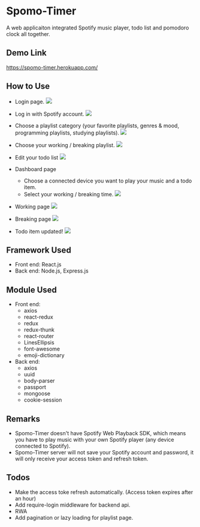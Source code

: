 # Spomo-Timer
A web applicaiton integrated Spotify music player, todo list and pomodoro clock all together.
## Demo Link
https://spomo-timer.herokuapp.com/
## How to Use
- Login page.
![](https://i.imgur.com/OEUZrxZ.png)

- Log in with Spotify account.
![](https://i.imgur.com/OST6ZVd.png)

- Choose a playlist category (your favorite playlists, genres & mood, programming playlists, studying playlists).
![](https://i.imgur.com/VCPzSVg.jpg)

- Choose your working / breaking playlist.
![](https://i.imgur.com/23CxCMr.jpg)

- Edit your todo list
![](https://i.imgur.com/riUEK0e.png)

- Dashboard page
    - Choose a connected device you want to play your music and a todo item.
    - Select your working / breaking time.
![](https://i.imgur.com/nDRmhr5.png)
- Working page
![](https://i.imgur.com/WAZD2Rn.png)
- Breaking page
![](https://i.imgur.com/uKAI6Iz.png)
- Todo item updated!
![](https://i.imgur.com/cm3IWaQ.png)


## Framework Used
- Front end: React.js
- Back end: Node.js, Express.js 
## Module Used
- Front end: 
    - axios
    - react-redux
    - redux
    - redux-thunk
    - react-router
    - LinesEllipsis
    - font-awesome
    - emoji-dictionary
- Back end:
    - axios
    - uuid
    - body-parser
    - passport
    - mongoose
    - cookie-session
## Remarks
- Spomo-Timer doesn't have Spotify Web Playback SDK, which means you have to play music with your own Spotify player (any device connected to Spotify).
- Spomo-Timer server will not save your Spotify account and password, it will only receive your access token and refresh token.
## Todos
- Make the access toke refresh automatically. (Access token expires after an hour)
- Add require-login middleware for backend api.
- RWA
- Add pagination or lazy loading for playlist page.
